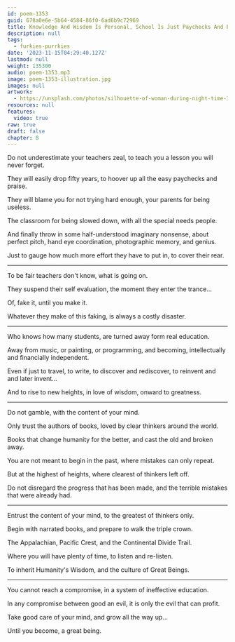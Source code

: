 ```yaml
---
id: poem-1353
guid: 678a0e6e-5b64-4584-86f0-6ad6b9c72969
title: Knowledge And Wisdom Is Personal, School Is Just Paychecks And Politics
description: null
tags:
  - furkies-purrkies
date: '2023-11-15T04:29:40.127Z'
lastmod: null
weight: 135300
audio: poem-1353.mp3
image: poem-1353-illustration.jpg
images: null
artwork:
  - https://unsplash.com/photos/silhouette-of-woman-during-night-time-3hiVgZkxr7g
resources: null
features:
  video: true
raw: true
draft: false
chapter: 8
---
```


Do not underestimate your teachers zeal,
to teach you a lesson you will never forget.

They will easily drop fifty years,
to hoover up all the easy paychecks and praise.

They will blame you for not trying hard enough,
your parents for being useless.

The classroom for being slowed down,
with all the special needs people.

And finally throw in some half-understood imaginary nonsense,
about perfect pitch, hand eye coordination, photographic memory, and genius.

Just to gauge how much more effort they have to put in,
to cover their rear.

---

To be fair teachers don't know,
what is going on.

They suspend their self evaluation,
the moment they enter the trance...

Of, fake it,
until you make it.

Whatever they make of this faking,
is always a costly disaster.

---

Who knows how many students,
are turned away form real education.

Away from music, or painting, or programming,
and becoming, intellectually and financially independent.

Even if just to travel, to write, to discover and rediscover,
to reinvent and and later invent...

And to rise to new heights,
in love of wisdom, onward to greatness.

---

Do not gamble,
with the content of your mind.

Only trust the authors of books,
loved by clear thinkers around the world.

Books that change humanity for the better,
and cast the old and broken away.

You are not meant to begin in the past,
where mistakes can only repeat.

But at the highest of heights,
where clearest of thinkers left off.

Do not disregard the progress that has been made,
and the terrible mistakes that were already had.

---

Entrust the content of your mind,
to the greatest of thinkers only.

Begin with narrated books,
and prepare to walk the triple crown.

The Appalachian, Pacific Crest,
and the Continental Divide Trail.

Where you will have plenty of time,
to listen and re-listen.

To inherit Humanity's Wisdom,
and the culture of Great Beings.

---

You cannot reach a compromise,
in a system of ineffective education.

In any compromise between good an evil,
it is only the evil that can profit.

Take good care of your mind,
and grow all the way up...

Until you become,
a great being.
